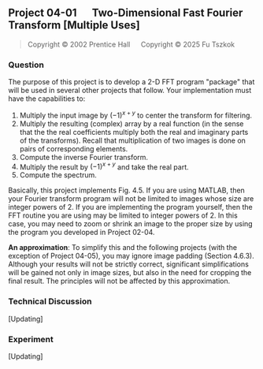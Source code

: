 ## Project 04-01 &emsp; Two-Dimensional Fast Fourier Transform [Multiple Uses]

> Copyright © 2002 Prentice Hall &emsp; Copyright © 2025 Fu Tszkok

### Question

The purpose of this project is to develop a 2-D FFT program "package" that will be used in several other projects that follow. Your implementation must have the capabilities to:

1. Multiply the input image by $(-1)^{x+y}$ to center the transform for filtering.
2. Multiply the resulting (complex) array by a real function (in the sense that the the real coefficients multiply both the real and imaginary parts of the transforms). Recall that multiplication of two images is done on pairs of corresponding elements.
3. Compute the inverse Fourier transform.
4. Multiply the result by $(-1)^{x+y}$ and take the real part.
5. Compute the spectrum.

Basically, this project implements Fig. 4.5. If you are using MATLAB, then your Fourier transform program will not be limited to images whose size are integer powers of 2. If you are implementing the program yourself, then the FFT routine you are using may be limited to integer powers of 2. In this case, you may need to zoom or shrink an image to the proper size by using the program you developed in Project 02-04.

**An approximation**: To simplify this and the following projects (with the exception of Project 04-05), you may ignore image padding (Section 4.6.3). Although your results will not be strictly correct, significant simplifications will be gained not only in image sizes, but also in the need for cropping the final result. The principles will not be affected by this approximation.

### Technical Discussion

[Updating]

### Experiment

[Updating]
